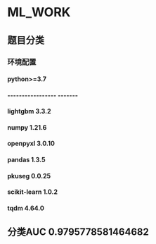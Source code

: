 # ML_WORK
## 题目分类
### 环境配置
#### python>=3.7
#### ----------------- -------
#### lightgbm          3.3.2
#### numpy             1.21.6
#### openpyxl          3.0.10
#### pandas            1.3.5
#### pkuseg            0.0.25
#### scikit-learn      1.0.2
#### tqdm              4.64.0
## 分类AUC 0.9795778581464682
